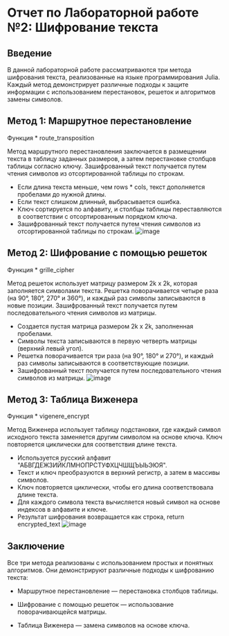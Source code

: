 

# Отчет по Лабораторной работе №2: Шифрование текста

## Введение
В данной лабораторной работе рассматриваются три метода шифрования текста, реализованные на языке программирования Julia. Каждый метод демонстрирует различные подходы к защите информации с использованием перестановок, решеток и алгоритмов замены символов.

## Метод 1: Маршрутное перестановление
Функция * route_transposition

Метод маршрутного перестановления заключается в размещении текста в таблицу заданных размеров, а затем перестановке столбцов таблицы согласно ключу. Зашифрованный текст получается путем чтения символов из отсортированной таблицы по строкам.
- Если длина текста меньше, чем rows * cols, текст дополняется пробелами до нужной длины.
- Если текст слишком длинный, выбрасывается ошибка.
- Ключ сортируется по алфавиту, и столбцы таблицы переставляются в соответствии с отсортированным порядком ключа.
- Зашифрованный текст получается путем чтения символов из отсортированной таблицы по строкам.
![image](https://github.com/user-attachments/assets/24c4af0c-4879-4380-85c9-10158f981979)


## Метод 2: Шифрование с помощью решеток
Функция *  grille_cipher

Метод решеток использует матрицу размером 2k x 2k, которая заполняется символами текста. Решетка поворачивается четыре раза (на 90°, 180°, 270° и 360°), и каждый раз символы записываются в новые позиции. Зашифрованный текст получается путем последовательного чтения символов из матрицы.
- Создается пустая матрица размером 2k x 2k, заполненная пробелами.
- Символы текста записываются в первую четверть матрицы (верхний левый угол).
- Решетка поворачивается три раза (на 90°, 180° и 270°), и каждый раз символы записываются в соответствующие позиции.
- Зашифрованный текст получается путем последовательного чтения символов из матрицы.
![image](https://github.com/user-attachments/assets/7e19eba4-2e05-472c-ae8d-b7a4210a1b2f)


## Метод 3: Таблица Виженера
Функция * vigenere_encrypt

Метод Виженера использует таблицу подстановки, где каждый символ исходного текста заменяется другим символом на основе ключа. Ключ повторяется циклически для соответствия длине текста.
- Используется русский алфавит "АБВГДЕЖЗИЙКЛМНОПРСТУФХЦЧШЩЪЫЬЭЮЯ".
- Текст и ключ преобразуются в верхний регистр, а затем в массивы символов.
- Ключ повторяется циклически, чтобы его длина соответствовала длине текста.
- Для каждого символа текста вычисляется новый символ на основе индексов в алфавите и ключе.
- Результат шифрования возвращается как строка, return encrypted_text
![image](https://github.com/user-attachments/assets/1efeb2f9-4683-4f7e-8292-9a92b1c35acd)


## Заключение

Все три метода реализованы с использованием простых и понятных алгоритмов. Они демонстрируют различные подходы к шифрованию текста:

- Маршрутное перестановление — перестановка столбцов таблицы.

- Шифрование с помощью решеток — использование поворачивающейся матрицы.

- Таблица Виженера — замена символов на основе ключа.
